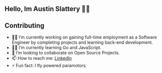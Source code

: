 ## Hello, Im Austin Slattery 🧙‍♂️

## Contributing
- 🧙‍♂️ I’m currently working on gaining full-time employment as a Software Engineer by completing projects and learning back-end development. 
- 🧑‍🎓 I’m currently learning Go and JavaScript.
- 🦙 I’m looking to collaborate on Open Source Projects.
- 📫 How to reach me: [LinkedIn](https://www.linkedin.com/in/austin-slattery-2bbbbb123/)
- ⚡ Fun fact: I fly powered paramotors.

